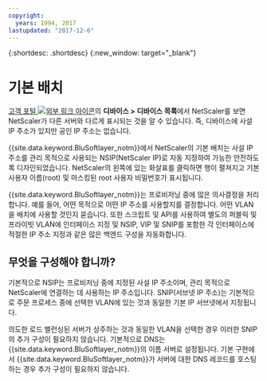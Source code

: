 ```yaml
---
copyright:
  years: 1994, 2017
lastupdated: "2017-12-6"
---
```


{:shortdesc: .shortdesc}
{:new_window: target="_blank"}

# 기본 배치

[고객 포털 ![외부 링크 아이콘](../../icons/launch-glyph.svg "외부 링크 아이콘")](https://control.softlayer.com/)의 **디바이스 > 디바이스 목록**에서 NetScaler를 보면 NetScaler가 다른 서버와 다르게 표시되는 것을 알 수 있습니다. 즉, 디바이스에 사설 IP 주소가 있지만 공인 IP 주소는 없습니다.

{{site.data.keyword.BluSoftlayer_notm}}에서 NetScaler의 기본 배치는 사설 IP 주소를 관리 목적으로 사용되는 NSIP(NetScaler IP)로 자동 지정하여 가능한 안전하도록 디자인되었습니다. NetScaler의 왼쪽에 있는 화살표를 클릭하면 행이 펼쳐지고 기본 사용자 이름(root) 및 마스킹된 root 사용자 비밀번호가 표시됩니다. 

{{site.data.keyword.BluSoftlayer_notm}}는 프로비저닝 중에 많은 의사결정을 처리합니다. 예를 들어, 어떤 목적으로 어떤 IP 주소를 사용할지를 결정합니다. 어떤 VLAN을 배치에 사용할 것인지 묻습니다. 또한 스크립트 및 API를 사용하여 별도의 퍼블릭 및 프라이빗 VLAN에 인터페이스 지정 및 NSIP, VIP 및 SNIP를 포함한 각 인터페이스에 적절한 IP 주소 지정과 같은 많은 백엔드 구성을 자동화합니다.

## 무엇을 구성해야 합니까?

기본적으로 NSIP는 프로비저닝 중에 지정된 사설 IP 주소이며, 관리 목적으로 NetScaler에 연결하는 데 사용하는 IP 주소입니다. SNIP(서브넷 IP 주소)는 기본적으로 주문 프로세스 중에 선택한 VLAN에 있는 것과 동일한 기본 IP 서브넷에서 지정됩니다. 

의도한 로드 밸런싱된 서버가 상주하는 것과 동일한 VLAN을 선택한 경우 이러한 SNIP의 추가 구성이 필요하지 않습니다. 기본적으로 DNS는 {{site.data.keyword.BluSoftlayer_notm}}의 이름 서버로 설정됩니다. 기본 구현에서 {{site.data.keyword.BluSoftlayer_notm}}가 서버에 대한 DNS 레코드를 호스팅하는 경우 추가 구성이 필요하지 않습니다.

